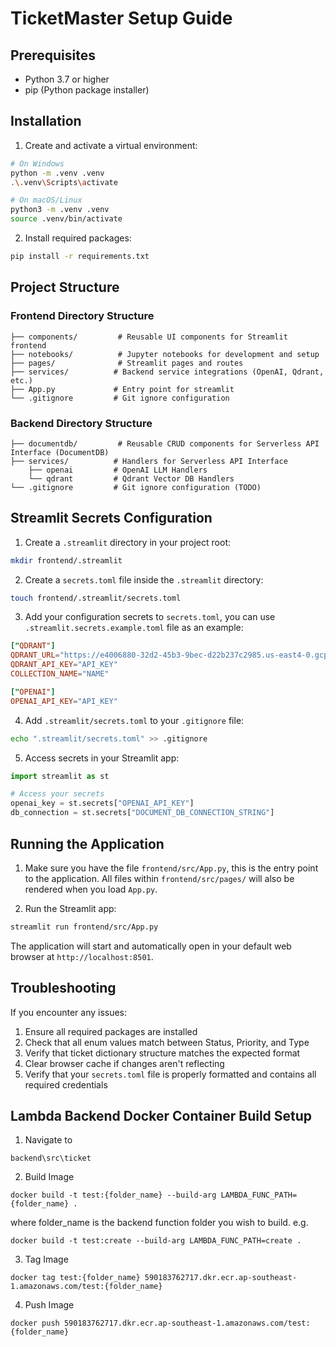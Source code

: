 # TicketMaster Setup Guide

## Prerequisites

- Python 3.7 or higher
- pip (Python package installer)

## Installation

1. Create and activate a virtual environment:

```bash
# On Windows
python -m .venv .venv
.\.venv\Scripts\activate

# On macOS/Linux
python3 -m .venv .venv
source .venv/bin/activate
```

2. Install required packages:

```bash
pip install -r requirements.txt
```

## Project Structure

### Frontend Directory Structure

```src/ # Root source directory
├── components/         # Reusable UI components for Streamlit frontend
├── notebooks/          # Jupyter notebooks for development and setup
├── pages/              # Streamlit pages and routes
├── services/          # Backend service integrations (OpenAI, Qdrant, etc.)
├── App.py             # Entry point for streamlit
└── .gitignore         # Git ignore configuration
```

### Backend Directory Structure

```src/ # Root source directory
├── documentdb/         # Reusable CRUD components for Serverless API Interface (DocumentDB)
├── services/          # Handlers for Serverless API Interface
    ├── openai         # OpenAI LLM Handlers
    └── qdrant         # Qdrant Vector DB Handlers
└── .gitignore         # Git ignore configuration (TODO)
```

## Streamlit Secrets Configuration

1. Create a `.streamlit` directory in your project root:
```bash
mkdir frontend/.streamlit
```

2. Create a `secrets.toml` file inside the `.streamlit` directory:
```bash
touch frontend/.streamlit/secrets.toml
```

3. Add your configuration secrets to `secrets.toml`, you can use `.streamlit.secrets.example.toml` file as an example:
```toml
["QDRANT"]
QDRANT_URL="https://e4006880-32d2-45b3-9bec-d22b237c2985.us-east4-0.gcp.cloud.qdrant.io:6333"
QDRANT_API_KEY="API_KEY"
COLLECTION_NAME="NAME"

["OPENAI"]
OPENAI_API_KEY="API_KEY"
```

4. Add `.streamlit/secrets.toml` to your `.gitignore` file:
```bash
echo ".streamlit/secrets.toml" >> .gitignore
```

5. Access secrets in your Streamlit app:
```python
import streamlit as st

# Access your secrets
openai_key = st.secrets["OPENAI_API_KEY"]
db_connection = st.secrets["DOCUMENT_DB_CONNECTION_STRING"]
```

## Running the Application

1. Make sure you have the file `frontend/src/App.py`, this is the entry point to the application. All files within `frontend/src/pages/` will also be rendered when you load `App.py`.

2. Run the Streamlit app:

```bash
streamlit run frontend/src/App.py
```

The application will start and automatically open in your default web browser at `http://localhost:8501`.

## Troubleshooting

If you encounter any issues:

1. Ensure all required packages are installed
2. Check that all enum values match between Status, Priority, and Type
3. Verify that ticket dictionary structure matches the expected format
4. Clear browser cache if changes aren't reflecting
5. Verify that your `secrets.toml` file is properly formatted and contains all required credentials

## Lambda Backend Docker Container Build Setup

1. Navigate to

```
backend\src\ticket
```
2. Build Image
```
docker build -t test:{folder_name} --build-arg LAMBDA_FUNC_PATH={folder_name} .
```

where folder_name is the backend function folder you wish to build. e.g.

```
docker build -t test:create --build-arg LAMBDA_FUNC_PATH=create .
```

3. Tag Image
```
docker tag test:{folder_name} 590183762717.dkr.ecr.ap-southeast-1.amazonaws.com/test:{folder_name}
```

4. Push Image
```
docker push 590183762717.dkr.ecr.ap-southeast-1.amazonaws.com/test:{folder_name}
```